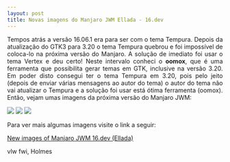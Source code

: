 ```yaml
---
layout: post
title: Novas imagens do Manjaro JWM Ellada - 16.dev
---
```


<p style="text-align: justify;">Tempos atrás a versão 16.06.1 era para ser com o tema Tempura. Depois da atualização do GTK3 para 3.20 o tema Tempura quebrou e foi impossível de coloca-lo na próxima versão do Manjaro. A solução de imediato foi usar o tema Vertex e deu certo! Neste intervalo conheci o <strong>oomox</strong>, que é uma ferramenta que possibilita gerar temas em GTK, inclusive na versão 3.20. Em poder disto consegui ter o tema Tempura em 3.20, pois pelo jeito (depois de enviar várias mensagens ao autor do tema) o autor do tema não vai atualizar o Tempura e a solução foi usar está ótima ferramenta (oomox). Então, vejam umas imagens da próxima versão do Manjaro JWM:</p>

<img src="http://i.imgur.com/ciReP70.png">

<img src="http://i.imgur.com/HHA5liE.png">

<img src="http://i.imgur.com/0Is4u8u.png">

<p style="text-align: justify;">Para ver mais algumas imagens visite o link a seguir:</p>

<a href="https://forum.manjaro.org/t/new-images-of-manjaro-jwm-16-dev-ellada/4740/1">New images of Manjaro JWM 16.dev (Ellada)</a>

vlw fwi, Holmes
